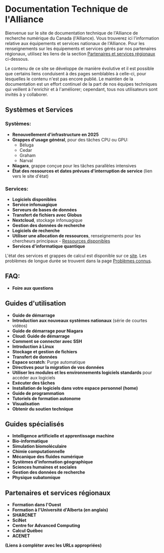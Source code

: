 # Documentation Technique de l'Alliance

Bienvenue sur le site de documentation technique de l'Alliance de recherche numérique du Canada (l'Alliance). Vous trouverez ici l'information relative aux équipements et services nationaux de l'Alliance.  Pour les renseignements sur les équipements et services gérés par nos partenaires régionaux, utilisez les liens de la section [Partenaires et services régionaux](#partenaires-et-services-régionaux) ci-dessous.

Le contenu de ce site se développe de manière évolutive et il est possible que certains liens conduisent à des pages semblables à celle-ci, pour lesquelles le contenu n'est pas encore publié. Le maintien de la documentation est un effort continuel de la part de nos équipes techniques qui veillent à l'enrichir et à l'améliorer; cependant, tous nos utilisateurs sont invités à y collaborer.


## Systèmes et Services

### Systèmes:

* **Renouvellement d'infrastructure en 2025**
* **Grappes d'usage général**, pour des tâches CPU ou GPU:
    * Béluga
    * Cedar
    * Graham
    * Narval
* **Niagara**, grappe conçue pour les tâches parallèles intensives
* **État des ressources et dates prévues d'interruption de service** (lien vers le site d'état)


### Services:

* **Logiciels disponibles**
* **Service infonuagique**
* **Serveurs de bases de données**
* **Transfert de fichiers avec Globus**
* **Nextcloud**, stockage infonuagique
* **Gestion des données de recherche**
* **Logiciels de recherche**
* **Utiliser une allocation de ressources**, renseignements pour les chercheurs principaux - [Ressources disponibles](Ressources_disponibles)
* **Services d'informatique quantique**

L'état des services et grappes de calcul est disponible sur ce [site](lien_vers_le_site). Les problèmes de longue durée se trouvent dans la page [Problèmes connus](Problèmes_connus).


## FAQ:

* **Foire aux questions**


## Guides d'utilisation

* **Guide de démarrage**
* **Introduction aux nouveaux systèmes nationaux** (série de courtes vidéos)
* **Guide de démarrage pour Niagara**
* **Cloud: Guide de démarrage**
* **Comment se connecter avec SSH**
* **Introduction à Linux**
* **Stockage et gestion de fichiers**
* **Transfert de données**
* **Espace scratch**: Purge automatique
* **Directives pour la migration de vos données**
* **Utiliser les modules et les environnements logiciels standards** pour accéder aux logiciels
* **Exécuter des tâches**
* **Installation de logiciels dans votre espace personnel (home)**
* **Guide de programmation**
* **Tutoriels de formation autonome**
* **Visualisation**
* **Obtenir du soutien technique**


## Guides spécialisés

* **Intelligence artificielle et apprentissage machine**
* **Bio-informatique**
* **Simulation biomoléculaire**
* **Chimie computationnelle**
* **Mécanique des fluides numérique**
* **Systèmes d'information géographique**
* **Sciences humaines et sociales**
* **Gestion des données de recherche**
* **Physique subatomique**


## Partenaires et services régionaux

* **Formation dans l'Ouest**
* **Formation à l'Université d'Alberta (en anglais)**
* **SHARCNET**
* **SciNet**
* **Centre for Advanced Computing**
* **Calcul Québec**
* **ACENET**


**(Liens à compléter avec les URLs appropriées)**
